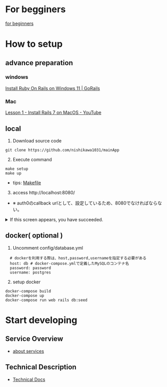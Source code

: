 # For begginers
[for beginners](documents/for_rails_beginners/rails.md)

# How to setup
## advance preparation
### windows
[Install Ruby On Rails on Windows 11 \| GoRails](https://gorails.com/setup/windows/11#linux-subsystem)
### Mac
[Lesson 1 \- Install Rails 7 on MacOS \- YouTube](https://www.youtube.com/watch?v=rg9DCX33IDY)

## local
1. Download source code
```
git clone https://github.com/nishikawa1031/mainApp
```
2. Execute command
```
make setup
make up
```
* tips: [Makefile](/Makefile)

3. access http://localhost:8080/
* ※ auth0のcallback urlとして、設定しているため、8080でなければならない。
<details><summary>If this screen appears, you have succeeded.</summary>
<img width="1436" alt="スクリーンショット 2024-07-30 22 14 24" src="https://github.com/user-attachments/assets/753d2e88-ff63-4e1f-b2b4-3ceb715aa77a">
</details>

## docker( optional )
1. Uncomment
config/database.yml
```
  # dockerを利用する際は、host,password,usernameを指定する必要がある
  host: db # docker-compose.ymlで定義したMySQLのコンテナ名
  password: password
  username: postgres
```
2. setup docker
```
docker-compose build
docker-compose up
docker-compose run web rails db:seed
```

# Start developing
##  Service Overview
- [about services](/documents/about.md)

## Technical Description
- [Technical Docs](documents/technical_docs/Readme.md)
